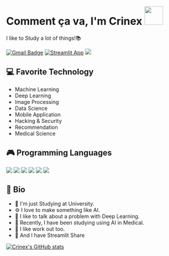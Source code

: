 # Comment ça va, I'm Crinex <img src='https://media.giphy.com/media/Cmr1OMJ2FN0B2/giphy.gif' width='50px'>

I like to Study a lot of things!📚

[![Gmail Badge](https://img.shields.io/badge/-crinexk@gmail.com-c14438?style=flat-square&logo=Gmail&logoColor=white&link=mailto:crinexk@gmail.com)](mailto:crinexk@gmail.com) [![Streamlit App](https://static.streamlit.io/badges/streamlit_badge_black_white.svg)](https://share.streamlit.io/crinex/skinet-streamlit/main/app.py) <img src='https://img.shields.io/badge/Instagram-E4405F?style=for-the-badge&logo=instagram&logoColor=white'/>

## 💻 Favorite Technology 

- Machine Learning
- Deep Learning
- Image Processing
- Data Science
- Mobile Application
- Hacking & Security
- Recommendation
- Medical Science


## 🎮 Programming Languages
<img src='https://img.shields.io/badge/Python-3776AB?style=for-the-badge&logo=python&logoColor=white'/>  <img src='https://img.shields.io/badge/R-276DC3?style=for-the-badge&logo=r&logoColor=white'/>  <img src='https://img.shields.io/badge/Java-ED8B00?style=for-the-badge&logo=java&logoColor=white'/>  <img src='https://img.shields.io/badge/Flutter-02569B?style=for-the-badge&logo=flutter&logoColor=white'/>  <img src='https://img.shields.io/badge/Amazon_AWS-232F3E?style=for-the-badge&logo=amazon-aws&logoColor=white'/> <img src='https://img.shields.io/badge/Flask-000000?style=for-the-badge&logo=flask&logoColor=white'/>


## 🧠 Bio

- 🏫 I'm just Studying at University.
- ⚙️ I love to make something like AI.
- 💬 I like to talk about a problem with Deep Learning.
- 💉 Recently, I have been studying using AI in Medical.
- 👟 I like work out too.
- 🤩 And I have Streamlit Share 

[![Crinex's GitHub stats](https://github-readme-stats.vercel.app/api?username=crinex&theme=gotham&show_icons=true&hide=contribs,prs&cache_seconds=1800)](https://github.com/crinex)
